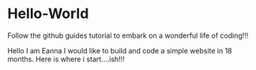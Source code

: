 # Hello-World
Follow the github guides tutorial to embark on a wonderful life of coding!!!

Hello
I am Eanna
I would like to build and code a simple website in 18 months.
Here is where i start....ish!!!
